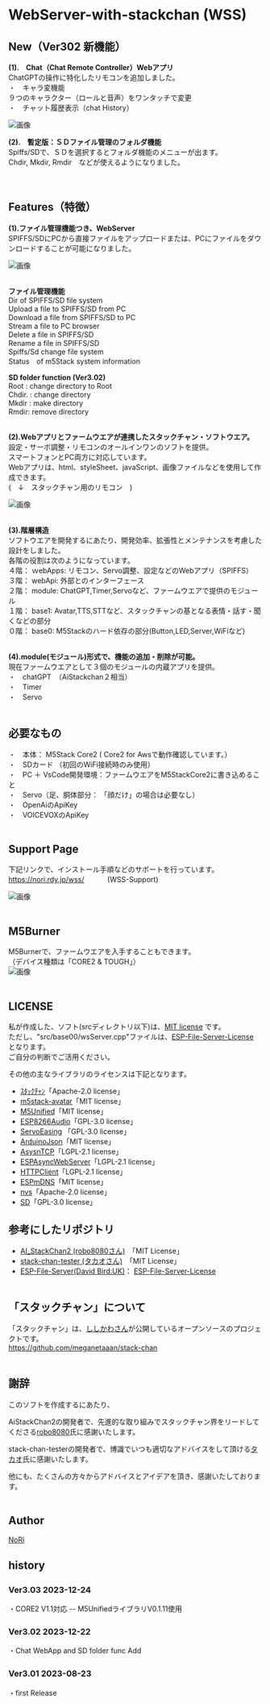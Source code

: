 # WebServer-with-stackchan (WSS)

## New（Ver302 新機能）
<b>(1).　Chat（Chat Remote Controller）Webアプリ</b><br>
ChatGPTの操作に特化したリモコンを追加しました。<br>
・　キャラ変機能<br>
９つのキャラクター（ロールと音声）をワンタッチで変更<br>
・　チャット履歴表示（chat History）<br>

![画像](images/chatRemoCon.png )<br>

<b>(2).　暫定版：ＳＤファイル管理のフォルダ機能</b><br>
Spiffs/SDで、ＳＤを選択するとフォルダ機能のメニューが出ます。<br>
Chdir, Mkdir, Rmdir　などが使えるようになりました。<br>
<br>
<br>


## Features（特徴）
<b>(1).ファイル管理機能つき、WebServer</b><br>
SPIFFS/SDにPCから直接ファイルをアップロードまたは、PCにファイルをダウンロードすることが可能になりました。


![画像](images/gazo01.png )<br>
<br>

<b>ファイル管理機能</b><br>
Dir of SPIFFS/SD file system<br>
Upload a file to SPIFFS/SD from PC <br>
Download a file from SPIFFS/SD to PC <br>
Stream a file to PC browser<br>
Delete a file in SPIFFS/SD<br>
Rename a file in SPIFFS/SD<br>
Spiffs/Sd change file system<br>
Status　of m5Stack system information<br>

<b>SD folder function (Ver3.02)</b><br>
Root  : change directory to Root<br>
Chdir. : change directory<br>
Mkdir : make directory<br>
Rmdir: remove directory<br>
<br>

<b>(2).Webアプリとファームウエアが連携したスタックチャン・ソフトウエア。</b><br>
設定・サーボ調整・リモコンのオールインワンのソフトを提供。<br>
スマートフォンとPC両方に対応しています。<br>
Webアプリは、html、styleSheet、javaScript、画像ファイルなどを使用して作成できます。<br>
(　↓　スタックチャン用のリモコン　)

![画像](images/s-remote-smaho.png)<br>
<br>

<b>(3).階層構造</b><br>
ソフトウエアを開発するにあたり、開発効率、拡張性とメンテナンスを考慮した設計をしました。<br>
各階の役割は次のようになっています。<br>
４階： ｗebApps: リモコン、Servo調整、設定などのWebアプリ（SPIFFS）<br>
３階： webApi: 外部とのインターフェース<br>
２階： module: ChatGPT,Timer,Servoなど、ファームウエアで提供のモジュール<br>
１階： base1: Avatar,TTS,STTなど、スタックチャンの基となる表情・話す・聞くなどの部分<br>
０階： base0: M5Stackのハード依存の部分(Button,LED,Server,WiFiなど)<br>
<br>

<b>(4).module(モジュール)形式で、機能の追加・削除が可能。</b><br>
現在ファームウエアとして３個のモジュールの内蔵アプリを提供。<br>
・　chatGPT　（AiStackchan２相当）<br>
・　Timer<br>
・　Servo<br>
<br>


## 必要なもの
・　本体： M5Stack Core2  ( Core2 for Awsで動作確認しています。）<br>
・　SDカード （初回のWiFi接続時のみ使用）<br>
・　PC ＋ VsCode開発環境：ファームウエアをM5StackCore2に書き込めること<br>
・　Servo（足、胴体部分： 「顔だけ」の場合は必要なし）<br>
・　OpenAiのApiKey<br>
・　VOICEVOXのApiKey<br>
<br>


## Support Page
下記リンクで、インストール手順などのサポートを行っています。<br>
https://nori.rdy.jp/wss/   　　　(WSS-Support)<br>


![画像](images/s-support-page.png)<br>
<br>

## M5Burner
M5Burnerで、ファームウエアを入手することもできます。<br>
（デバイス種類は「CORE2 & TOUGH」）<br>
![画像](images/s-M5Burner03.png)<br>
<br>

## LICENSE

私が作成した、ソフト(srcディレクトリ以下)は、[MIT license](LICENSE) です。<br>
ただし、"src/base00/wsServer.cpp"ファイルは、[ESP-File-Server-License](doc/ESP-File-Server-License.txt)　となります。<br>
ご自分の判断でご活用ください。<br>

その他の主なライブラリのライセンスは下記となります。<br>
  - [ｽﾀｯｸﾁｬﾝ](https://protopedia.net/prototype/2345)「Apache-2.0 license」
  - [m5stack-avatar](https://github.com/meganetaaan/m5stack-avatar)「MIT license」
  - [M5Unified](https://github.com/m5stack/M5Unified)「MIT license」
  - [ESP8266Audio](https://github.com/earlephilhower/ESP8266Audio)「GPL-3.0 license」
  - [ServoEasing]( https://github.com/ArminJo/ServoEasing) 「GPL-3.0 license」
  - [ArduinoJson](https://github.com/bblanchon/ArduinoJson)「MIT license」
  - [AsysnTCP](https://github.com/me-no-dev/AsyncTCP)「LGPL-2.1 license」
  - [ESPAsyncWebServer](https://github.com/me-no-dev/ESPAsyncWebServer)「LGPL-2.1 license」
  - [HTTPClient](https://github.com/espressif/arduino-esp32/blob/master/libraries/HTTPClient/src/HTTPClient.h)「LGPL-2.1 license」
  - [ESPmDNS](https://github.com/espressif/arduino-esp32/blob/master/libraries/ESPmDNS/src/ESPmDNS.h)「MIT license」
  - [nvs](https://github.com/espressif/esp-idf/blob/master/components/nvs_flash/include/nvs.h)「Apache-2.0 license」
  - [SD](https://github.com/arduino-libraries/SD)「GPL-3.0 license」
 


## 参考にしたリポジトリ
- [AI_StackChan2 (robo8080さん)](https://github.com/robo8080/AI_StackChan2)　「MIT License」
- [stack-chan-tester (タカオさん)](https://github.com/mongonta0716/stack-chan-tester)　「MIT License」
- [ESP-File-Server(David Bird:UK)](https://github.com/G6EJD/G6EJD-ESP-File-Server)： [ESP-File-Server-License](doc/ESP-File-Server-License.txt)
<br><br>


## 「スタックチャン」について
「スタックチャン」は、[ししかわさん](https://github.com/meganetaaan)が公開しているオープンソースのプロジェクトです。<br>
https://github.com/meganetaaan/stack-chan
<br>
<br>



## 謝辞
このソフトを作成するにあたり、<br>

AiStackChan2の開発者で、先進的な取り組みでスタックチャン界をリードしてくださる[robo8080](https://github.com/robo8080)氏に感謝いたします。<br>

stack-chan-testerの開発者で、博識でいつも適切なアドバイスをして頂ける[タカオ](https://github.com/mongonta0716)氏に感謝いたします。<br>

他にも、たくさんの方々からアドバイスとアイデアを頂き、感謝いたしております。
<br><br>

## Author
[NoRi](https://github.com/NoRi-230401)
<br>

## history
### Ver3.03 2023-12-24　
・CORE2 V1.1対応 -- M5UnifiedライブラリV0.1.11使用
### Ver3.02 2023-12-22　
・Chat WebApp and SD folder func Add
### Ver3.01 2023-08-23　
・first Release
<br>

